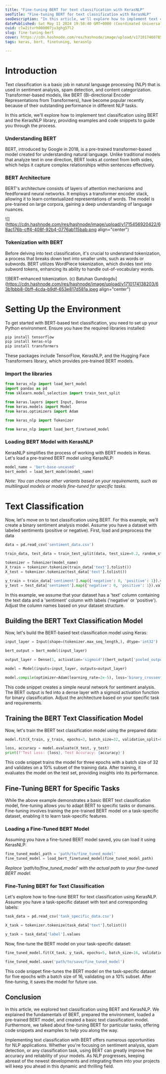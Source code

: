 ```yaml
---
title: "Fine-tuning BERT for text classification with KerasNLP"
seoTitle: "Fine-tuning BERT for text classification with KerasNLP"
seoDescription: "In this article, we'll explore how to implement text classification using BERT and the KerasNLP library, providing examples and code snippets to guide you."
datePublished: Sat May 11 2024 19:50:40 GMT+0000 (Coordinated Universal Time)
cuid: clw2itvrh000007ju3ghg57l2
slug: fine-tuning-bert
cover: https://cdn.hashnode.com/res/hashnode/image/upload/v1710174607858/d6b96b98-a153-4237-9cc7-a20a4c393264.png
tags: keras, bert, finetuning, kerasnlp

---
```


# Introduction

Text classification is a basic job in natural language processing (NLP) that is used in sentiment analysis, spam detection, and content categorization. Transformer-based models, like BERT (Bi-directional Encoder Representations from Transformers), have become popular recently because of their outstanding performance in different NLP tasks.

In this article, we'll explore how to implement text classification using BERT and the KerasNLP library, providing examples and code snippets to guide you through the process.

### Understanding BERT

BERT, introduced by Google in 2018, is a pre-trained transformer-based model created for understanding natural language. Unlike traditional models that analyze text in one direction, BERT looks at context from both sides, which helps it capture complex relationships within sentences effectively.

### BERT Architecture

BERT's architecture consists of layers of attention mechanisms and feedforward neural networks. It employs a transformer encoder stack, allowing it to learn contextualized representations of words. The model is pre-trained on large corpora, gaining a deep understanding of language nuances.

![](https://cdn.hashnode.com/res/hashnode/image/upload/v1715456920422/68ac176b-cff4-408f-92b4-0776ab115bab.png align="center")

### **Tokenization with BERT**

Before delving into text classification, it's crucial to understand tokenization, a process that breaks down text into smaller units, such as words or subwords. BERT utilizes WordPiece tokenization, which divides text into subword tokens, enhancing its ability to handle out-of-vocabulary words.

![BERT-enhanced tokenization. (c) Batuhan Gundogdu](https://cdn.hashnode.com/res/hashnode/image/upload/v1710174138203/63b1bbb8-0bff-4cda-b9df-653e817d581a.jpeg align="center")

# Setting Up the Environment

To get started with BERT-based text classification, you need to set up your Python environment. Ensure you have the required libraries installed:

```bash
pip install tensorflow
pip install keras-nlp
pip install transformers
```

These packages include TensorFlow, KerasNLP, and the Hugging Face Transformers library, which provides pre-trained BERT models.

### Import the libraries

```python
from keras_nlp import load_bert_model
import pandas as pd
from sklearn.model_selection import train_test_split

from keras.layers import Input, Dense
from keras.models import Model
from keras.optimizers import Adam

from keras_nlp import Tokenizer

from keras_nlp import load_bert_finetuned_model
```

### Loading BERT Model with KerasNLP

KerasNLP simplifies the process of working with BERT models in Keras. Let's load a pre-trained BERT model using KerasNLP:

```python
model_name = 'bert-base-uncased'
bert_model = load_bert_model(model_name)
```

*Note: You can choose other variants based on your requirements, such as multilingual models or models fine-tuned for specific tasks.*

# Text Classification

Now, let's move on to text classification using BERT. For this example, we'll create a binary sentiment analysis model. Assume you have a dataset with labeled sentiments (positive or negative). First, load and preprocess the data

```python
data = pd.read_csv('sentiment_data.csv')

train_data, test_data = train_test_split(data, test_size=0.2, random_state=42)

tokenizer = Tokenizer(model_name)
X_train = tokenizer.tokenize(train_data['text'].tolist())
X_test = tokenizer.tokenize(test_data['text'].tolist())

y_train = train_data['sentiment'].map({'negative': 0, 'positive': 1}).values
y_test = test_data['sentiment'].map({'negative': 0, 'positive': 1}).values
```

In this example, we assume that your dataset has a 'text' column containing the text data and a 'sentiment' column with labels ('negative' or 'positive'). Adjust the column names based on your dataset structure.

## **Building the BERT Text Classification Model**

Now, let's build the BERT-based text classification model using Keras:

```python
input_layer = Input(shape=(tokenizer.max_seq_length,), dtype='int32')

bert_output = bert_model(input_layer)

output_layer = Dense(1, activation='sigmoid')(bert_output['pooled_output'])

model = Model(inputs=input_layer, outputs=output_layer)

model.compile(optimizer=Adam(learning_rate=2e-5), loss='binary_crossentropy', metrics=['accuracy'])
```

This code snippet creates a simple neural network for sentiment analysis. The BERT output is fed into a dense layer with a sigmoid activation function for binary classification. Adjust the architecture based on your specific task and requirements.

## **Training the BERT Text Classification Model**

Now, let's train the BERT text classification model using the prepared data:

```python
model.fit(X_train, y_train, epochs=3, batch_size=32, validation_split=0.1)

loss, accuracy = model.evaluate(X_test, y_test)
print(f'Test Loss: {loss}, Test Accuracy: {accuracy}')
```

This code snippet trains the model for three epochs with a batch size of 32 and validates on a 10% subset of the training data. After training, it evaluates the model on the test set, providing insights into its performance.

## **Fine-Tuning BERT for Specific Tasks**

While the above example demonstrates a basic BERT text classification model, fine-tuning allows you to adapt BERT to specific tasks or domains. Fine-tuning involves training the pre-trained BERT model on a task-specific dataset, enabling it to learn task-specific features.

### **Loading a Fine-Tuned BERT Model**

Assuming you have a fine-tuned BERT model saved, you can load it using KerasNLP:

```python
fine_tuned_model_path = 'path/to/fine_tuned_model'
fine_tuned_model = load_bert_finetuned_model(fine_tuned_model_path)
```

*Replace 'path/to/fine\_tuned\_model' with the actual path to your fine-tuned BERT model.*

### **Fine-Tuning BERT for Text Classification**

Let's explore how to fine-tune BERT for text classification using KerasNLP. Assume you have a task-specific dataset with text and corresponding labels:

```python
task_data = pd.read_csv('task_specific_data.csv')

X_task = tokenizer.tokenize(task_data['text'].tolist())

y_task = task_data['label'].values
```

Now, fine-tune the BERT model on your task-specific dataset:

```python
fine_tuned_model.fit(X_task, y_task, epochs=5, batch_size=16, validation_split=0.1)

fine_tuned_model.save('path/to/save/fine_tuned_model')
```

This code snippet fine-tunes the BERT model on the task-specific dataset for five epochs with a batch size of 16, validating on a 10% subset. After fine-tuning, it saves the model for future use.

## **Conclusion**

In this article, we explored text classification using BERT and KerasNLP. We explained the fundamentals of BERT, prepared the environment, loaded a pre-trained BERT model, and created a basic text classification model. Furthermore, we talked about fine-tuning BERT for particular tasks, offering code snippets and examples to help you along the way.

Implementing text classification with BERT offers numerous opportunities for NLP applications. Whether you're focusing on sentiment analysis, spam detection, or any classification task, using BERT can greatly improve the accuracy and reliability of your models. As NLP progresses, keeping abreast of the newest developments and integrating them into your projects will keep you ahead in this dynamic and thrilling field.